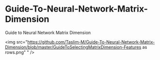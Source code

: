 # Guide-To-Neural-Network-Matrix-Dimension
Guide to Neural Network Matrix Dimension



<img src="https://github.com/Taslim-M/Guide-To-Neural-Network-Matrix-Dimension/blob/master/GuideToSelectingMatrixDimension-Features as rows.png" " />


